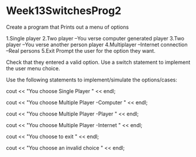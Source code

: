 # Week13SwitchesProg2
Create a program that Prints out a menu of options 

1.Single player 
2.Two player –You verse computer generated player 
3.Two player –You verse another person player 
4.Multiplayer –Internet connection –Real persons
5.Exit Prompt the user for the option they want. 

Check that they entered a valid option. 
Use a switch statement to implement the user menu choice. 

Use the following statements to implement/simulate the options/cases: 

cout &lt;&lt; "You choose Single Player " &lt;&lt; endl;

cout &lt;&lt; "You choose Multiple Player -Computer " &lt;&lt; endl; 

cout &lt;&lt; "You choose Multiple Player -Player " &lt;&lt; endl;

cout &lt;&lt; "You choose Multiple Player -Internet " &lt;&lt; endl;

cout &lt;&lt; "You choose to exit " &lt;&lt; endl;

cout &lt;&lt; "You choose an invalid choice " &lt;&lt; endl;

